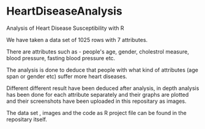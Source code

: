 # HeartDiseaseAnalysis
Analysis of Heart Disease Susceptibility with R

We have taken a data set of 1025 rows with 7 attributes. 

There are attributes such as - people's age, gender, cholestrol measure, blood pressure, fasting blood pressure etc.

The analysis is done to deduce that people with what kind of attributes (age span or gender etc) suffer more heart diseases. 

Different different result have been deduced after analysis, in depth analysis has been done for each attribute separately and their graphs are plotted and their screenshots have been uploaded in this repositary as images.

The data set , images and the code as R project file can be found in the repositary itself.
